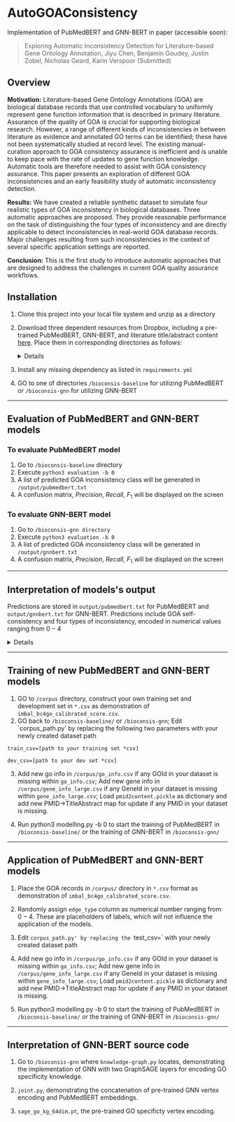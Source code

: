 # AutoGOAConsistency
Implementation of PubMedBERT and GNN-BERT in paper (accessible soon):
> Exploring Automatic Inconsistency Detection for Literature-based Gene Ontology Annotation, Jiyu Chen, Benjamin Goudey, Justin Zobel, Nicholas Geard, Karin Verspoor (Submitted)

## Overview

**Motivation:** Literature-based Gene Ontology Annotations (GOA) are biological database records that use controlled vocabulary to uniformly represent gene function information that is described in primary literature. Assurance of the quality of GOA is crucial for supporting biological research. However, a range of different kinds of inconsistencies in between literature as evidence and annotated GO terms can be identified; these have not been systematically studied at record level. The existing manual-curation approach to GOA consistency assurance is inefficient and is unable to keep pace with the rate of updates to gene function knowledge. Automatic tools are therefore needed to assist with GOA consistency assurance. This paper presents an exploration of different GOA inconsistencies and an early feasibility study of automatic inconsistency detection.

**Results:** We have created a reliable synthetic dataset to simulate four realistic types of GOA inconsistency in biological databases. Three automatic approaches are proposed. They provide reasonable performance on the task of distinguishing the four types of inconsistency and are directly applicable to detect inconsistencies in real-world GOA database records. Major challenges resulting from such inconsistencies in the context of several specific application settings are reported.

**Conclusion:** This is the first study to introduce automatic approaches that are designed to address the challenges in current GOA quality assurance workflows.


## Installation
1) Clone this project into your local file system and unzip as a directory

2) Download three dependent resources from Dropbox, including a pre-trained PubMedBERT, GNN-BERT, and literature title/abstract content [here](https://www.dropbox.com/sh/jd3403hhvt1uu3q/AADOB38VWAWyz4RkhsthNa_Ca?dl=0). Place them in corresponding directories as follows:
    <details><summary>Details</summary>
    <p>

            unzip `baseline_pre_fine_tuned.zip` and place it in `/bioconsis-baseline/output`

            unzip `universal_fine_tuned.zip` and place it in `/bioconsis-gnn/output`

            place `pmid2content.pickle` in both `/bioconsis-baseline/corpus` and `/bioconsis-gnn/corpus`

    </p>
    </details>

3) Install any missing dependency as listed in `requirements.yml`

4) GO to one of directories `/bioconsis-baseline` for utilizing PubMedBERT or `/bioconsis-gnn` for utilizing GNN-BERT

___
## Evaluation of PubMedBERT and GNN-BERT models
### To evaluate PubMedBERT model
1) Go to `/bioconsis-baseline` directory
2) Execute `python3 evaluation -b 0`
3) A list of predicted GOA inconsistency class will be generated in `/output/pubmedbert.txt`
4) A confusion matrix, $Precision$, $Recall$, $F_1$ will be displayed on the screen



### To evaluate GNN-BERT model
1. Go to `/bioconsis-gnn directory`
2. Execute `python3 evaluation -b 0`
3. A list of predicted GOA inconsistency class will be generated in `/output/gnnbert.txt`
4. A confusion matrix, $Precision$, $Recall$, $F_1$ will be displayed on the screen

___

## Interpretation of models's output
Predictions are stored in `output/pubmedbert.txt` for PubMedBERT and `output/gnnbert.txt` for GNN-BERT. Predictions include GOA self-consistency and four types of inconsistency, encoded in numerical values ranging from $0-4$

<details><summary>Details</summary>
<p>

         CO (self-consistency) -> 0 
         OS (over-specific) -> 1
         OB (over-broad) -> 2
         IM (irrelevant GO mention) -> 3
         IG (incorrect gene product) -> 4

</p>
</details>

___
## Training of new PubMedBERT and GNN-BERT models
1) GO to `/corpus` directory, construct your own training set and development set in `*.csv` as demonstration of `imbal_bc4go_calibrated_score.csv`.
2) GO back to `/bioconsis-baseline/` or `/bioconsis-gnn`; Edit `corpus_path.py' by replacing the following two parameters with your newly created dataset path

`train_csv=[path to your training set *csv]`

`dev_csv=[path to your dev set *csv]`

3) Add new go info in `/corpus/go_info.csv` if any GOId in your dataset is missing within `go_info.csv`; Add new gene info in `/corpus/gene_info_large.csv` if any GeneId in your dataset is missing within `gene_info_large.csv`; Load `pmid2content.pickle` as dictionary and add new PMID->TitleAbstract map for update if any PMID in your dataset is missing.


4) Run python3 modelling.py -b 0 to start the training of PubMedBERT in `/bioconsis-baseline/` or the training of GNN-BERT in `/bioconsis-gnn/`

___
## Application of PubMedBERT and GNN-BERT models
1) Place the GOA records in `/corpus/` directory in `*.csv` format as demonstration of `imbal_bc4go_calibrated_score.csv`.

2) Randomly assign `edge_type` column as numerical number ranging from $0-4$. These are placeholders of labels, which will not influence the application of the models.

3) Edit `corpus_path.py' by replacing the `test_csv=` with your newly created dataset path

4) Add new go info in `/corpus/go_info.csv` if any GOId in your dataset is missing within `go_info.csv`; Add new gene info in `/corpus/gene_info_large.csv` if any GeneId in your dataset is missing within `gene_info_large.csv`; Load `pmid2content.pickle` as dictionary and add new PMID->TitleAbstract map for update if any PMID in your dataset is missing.

5) Run python3 modelling.py -b 0 to start the training of PubMedBERT in `/bioconsis-baseline/` or the training of GNN-BERT in `/bioconsis-gnn/`

___
## Interpretation of GNN-BERT source code
1) Go to `/bioconsis-gnn` where `knowledge-graph.py` locates, demonstrating the implementation of GNN with two GraphSAGE layers for encoding GO specificity knowledge.

2) `joint.py`, demonstrating the concatenation of pre-trained GNN vertex encoding and PubMedBERT embeddings.

3) `sage_go_kg_64dim.pt`, the pre-trained GO specificty vertex encoding.